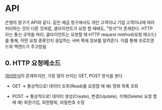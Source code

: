 # API

은행의 창구가 API와 같다. 같은 예금 창구에서도 개인 고객이냐 기업 고객이냐에 따라 처리하는 것이 다른 것처럼, 클라이언트가 요청 할 때에도, "방식"이 존재한다. 
HTTP 라는 통신 규약을 따라, 클라이언트는 요청할 때 HTTP request method(요청 메소드)를 통해, 어떤 요청 종류인지 응답하는 서버 쪽에 정보를 알려준다. 
이를 통해 프로트엔드와 백엔드가 주고받음

## 0. HTTP 요청메소드

[여러방식](https://developer.mozilla.org/ko/docs/Web/HTTP/Methods)이 존재하지만, 가장 많이 쓰이는 GET, POST 방식을 본다.

* GET → 통상적으로! 데이터 조회(Read)를 요청할 때
         예) 영화 목록 조회

* POST → 통상적으로! 데이터 생성(Create), 변경(Update), 삭제(Delete) 요청 할 때
          예) 회원가입, 회원탈퇴, 비밀번호 수정
